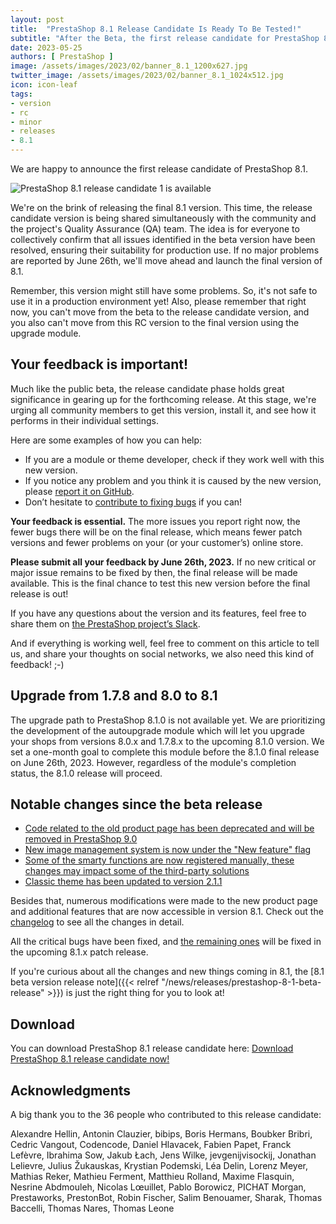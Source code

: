```yaml
---
layout: post
title:  "PrestaShop 8.1 Release Candidate Is Ready To Be Tested!"
subtitle: "After the Beta, the first release candidate for PrestaShop 8.1 is now ready for you to test!"
date: 2023-05-25
authors: [ PrestaShop ]
image: /assets/images/2023/02/banner_8.1_1200x627.jpg
twitter_image: /assets/images/2023/02/banner_8.1_1024x512.jpg
icon: icon-leaf
tags:
- version
- rc
- minor
- releases
- 8.1
---
```


We are happy to announce the first release candidate of PrestaShop 8.1.

![PrestaShop 8.1 release candidate 1 is available](/assets/images/2023/02/banner_8.1_1534x424.png)

We're on the brink of releasing the final 8.1 version. This time, the release candidate version is being shared simultaneously with the community and the project's Quality Assurance (QA) team. The idea is for everyone to collectively confirm that all issues identified in the beta version have been resolved, ensuring their suitability for production use. If no major problems are reported by June 26th, we'll move ahead and launch the final version of 8.1.

Remember, this version might still have some problems. So, it's not safe to use it in a production environment yet! Also, please remember that right now, you can't move from the beta to the release candidate version, and you also can't move from this RC version to the final version using the upgrade module.

## Your feedback is important!

Much like the public beta, the release candidate phase holds great significance in gearing up for the forthcoming release. At this stage, we're urging all community members to get this version, install it, and see how it performs in their individual settings.

Here are some examples of how you can help:
* If you are a module or theme developer, check if they work well with this new version.
* If you notice any problem and you think it is caused by the new version, please [report it on GitHub](https://github.com/PrestaShop/PrestaShop/issues/new/choose).
* Don’t hesitate to [contribute to fixing bugs](https://devdocs.prestashop-project.org/8/contribute/contribute-pull-requests/) if you can!

**Your feedback is essential.** The more issues you report right now, the fewer bugs there will be on the final release, which means fewer patch versions and fewer problems on your (or your customer’s) online store.

**Please submit all your feedback by June 26th, 2023.** If no new critical or major issue remains to be fixed by then, the final release will be made available. This is the final chance to test this new version before the final release is out!

If you have any questions about the version and its features, feel free to share them on [the PrestaShop project’s Slack](https://www.prestashop-project.org/slack/).

And if everything is working well, feel free to comment on this article to tell us, and share your thoughts on social networks, we also need this kind of feedback! ;-)

## Upgrade from 1.7.8 and 8.0 to 8.1

The upgrade path to PrestaShop 8.1.0 is not available yet. We are prioritizing the development of the autoupgrade module which will let you upgrade your shops from versions 8.0.x and 1.7.8.x to the upcoming 8.1.0 version. We set a one-month goal to complete this module before the 8.1.0 final release on June 26th, 2023. However, regardless of the module's completion status, the 8.1.0 release will proceed.

## Notable changes since the beta release

- [Code related to the old product page has been deprecated and will be removed in PrestaShop 9.0](https://github.com/PrestaShop/PrestaShop/pull/32194)
- [New image management system is now under the "New feature" flag](https://github.com/PrestaShop/PrestaShop/pull/31662)
- [Some of the smarty functions are now registered manually, these changes may impact some of the third-party solutions](https://github.com/PrestaShop/PrestaShop/pull/32197)
- [Classic theme has been updated to version 2.1.1](https://github.com/PrestaShop/PrestaShop/pull/32574)

Besides that, numerous modifications were made to the new product page and additional features that are now accessible in version 8.1.
Check out the [changelog](https://github.com/PrestaShop/PrestaShop/releases/tag/8.1.0-rc.1) to see all the changes in detail.

All the critical bugs have been fixed, and [the remaining ones](https://github.com/PrestaShop/PrestaShop/issues?q=is%3Aopen+is%3Aissue+label%3A8.1.x+label%3ABug+label%3ARegression) will be fixed in the upcoming 8.1.x patch release.

If you're curious about all the changes and new things coming in 8.1, the [8.1 beta version release note]({{< relref "/news/releases/prestashop-8-1-beta-release" >}}) is just the right thing for you to look at!

## Download

You can download PrestaShop 8.1 release candidate here:
[Download PrestaShop 8.1 release candidate now!](https://github.com/PrestaShop/PrestaShop/releases/tag/8.1.0-rc.1)

## Acknowledgments

A big thank you to the 36 people who contributed to this release candidate:

Alexandre Hellin, Antonin Clauzier, bibips, Boris Hermans, Boubker Bribri, Cedric Vangout, Codencode, Daniel Hlavacek, Fabien Papet, Franck Lefèvre, Ibrahima Sow, Jakub Łach, Jens Wilke, jevgenijvisockij, Jonathan Lelievre, Julius Žukauskas, Krystian Podemski, Léa Delin, Lorenz Meyer, Mathias Reker, Mathieu Ferment, Matthieu Rolland, Maxime Flasquin, Nesrine Abdmouleh, Nicolas Lœuillet, Pablo Borowicz, PICHAT Morgan, Prestaworks, PrestonBot, Robin Fischer, Salim Benouamer, Sharak, Thomas Baccelli, Thomas Nares, Thomas Leone
